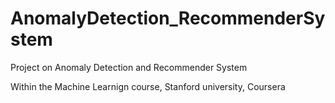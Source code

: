 # AnomalyDetection_RecommenderSystem
Project on Anomaly Detection and Recommender System


Within the Machine Learnign course, Stanford university, Coursera
